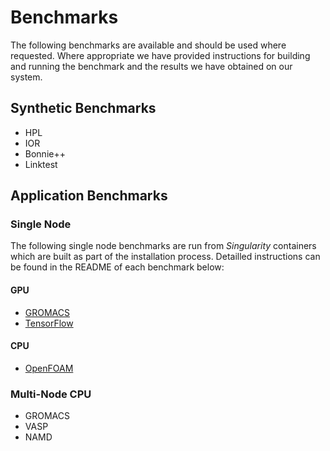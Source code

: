 # Benchmarks

The following benchmarks are available and should be used where requested. Where appropriate we have provided instructions for building and running the benchmark and the results we have obtained on our system. 

## Synthetic Benchmarks

- HPL
- IOR
- Bonnie++
- Linktest

## Application Benchmarks

### Single Node

The following single node benchmarks are run from *Singularity* containers which are built as part of the installation process. Detailled instructions can be found in the README of each benchmark below:

#### GPU

- [GROMACS](http://github.com/oxford-arc/bench-gromacs-gpu)
- [TensorFlow](http://github.com/oxford-arc/bench-tensorflow-gpu)

#### CPU

- [OpenFOAM](http://github.com/oxford-arc/bench-openfoam)

### Multi-Node CPU

- GROMACS
- VASP
- NAMD


